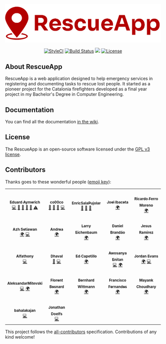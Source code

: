 <p align="center">
<img src="public/img/RescueApp-logo-horizontal.png" alt="RescueApp">
</p>
<p align="center">
<a href="https://github.styleci.io/repos/184948124"><img src="https://github.styleci.io/repos/184948124/shield?branch=master" alt="StyleCI"></a>
<a href="https://travis-ci.org/eduayme/RescueApp"><img src="https://travis-ci.org/eduayme/RescueApp.svg?branch=master" alt="Build Status"></a>
<a href="https://github.com/eduayme/RescueApp/releases/tag/v1.3"><img src="https://img.shields.io/badge/version-v1.3-blue"></a>
<a href="https://github.com/eduayme/RescueApp/blob/master/LICENSE"><img src="https://img.shields.io/badge/License-GPLv3-blue.svg" alt="License"></a>
</p>


## About RescueApp
RescueApp is a web application designed to help emergency services in registering and documenting tasks to rescue lost people. It started as a pioneer project for the Catalonia firefighters developed as a final year project in my Bachelor's Degree in Computer Engineering.


## Documentation
You can find all the documentation [in the wiki](https://github.com/eduayme/RescueApp/wiki).


## License
The RescueApp is an open-source software licensed under the [GPL v3 license](https://opensource.org/licenses/GPL-3.0).


## Contributors
Thanks goes to these wonderful people ([emoji key](https://allcontributors.org/docs/en/emoji-key)):

<!-- ALL-CONTRIBUTORS-LIST:START - Do not remove or modify this section -->
<!-- prettier-ignore-start -->
<!-- markdownlint-disable -->
<table>
  <tr>
    <td align="center"><a href="https://linkedin.com/in/eduayme"><img src="https://avatars3.githubusercontent.com/u/26260104?v=4?s=100" width="100px;" alt=""/><br /><sub><b>Eduard Aymerich</b></sub></a><br /><a href="https://github.com/eduayme/RescueApp/commits?author=eduayme" title="Code">💻</a> <a href="#ideas-eduayme" title="Ideas, Planning, & Feedback">🤔</a> <a href="#maintenance-eduayme" title="Maintenance">🚧</a> <a href="#projectManagement-eduayme" title="Project Management">📆</a> <a href="https://github.com/eduayme/RescueApp/pulls?q=is%3Apr+reviewed-by%3Aeduayme" title="Reviewed Pull Requests">👀</a> <a href="https://github.com/eduayme/RescueApp/commits?author=eduayme" title="Tests">⚠️</a></td>
    <td align="center"><a href="https://github.com/co00co"><img src="https://avatars3.githubusercontent.com/u/11724652?v=4?s=100" width="100px;" alt=""/><br /><sub><b>co00co</b></sub></a><br /><a href="#ideas-co00co" title="Ideas, Planning, & Feedback">🤔</a> <a href="https://github.com/eduayme/RescueApp/commits?author=co00co" title="Documentation">📖</a> <a href="https://github.com/eduayme/RescueApp/issues?q=author%3Aco00co" title="Bug reports">🐛</a> <a href="https://github.com/eduayme/RescueApp/commits?author=co00co" title="Code">💻</a></td>
    <td align="center"><a href="https://github.com/EnricSalaPujolar"><img src="https://avatars3.githubusercontent.com/u/56341832?v=4?s=100" width="100px;" alt=""/><br /><sub><b>EnricSalaPujolar</b></sub></a><br /><a href="#ideas-EnricSalaPujolar" title="Ideas, Planning, & Feedback">🤔</a> <a href="https://github.com/eduayme/RescueApp/commits?author=EnricSalaPujolar" title="Documentation">📖</a> <a href="#design-EnricSalaPujolar" title="Design">🎨</a></td>
    <td align="center"><a href="https://joelibaceta.github.io"><img src="https://avatars1.githubusercontent.com/u/864790?v=4?s=100" width="100px;" alt=""/><br /><sub><b>Joel Ibaceta</b></sub></a><br /><a href="#translation-joelibaceta" title="Translation">🌍</a></td>
    <td align="center"><a href="https://github.com/rferromoreno"><img src="https://avatars2.githubusercontent.com/u/5116187?v=4?s=100" width="100px;" alt=""/><br /><sub><b>Ricardo Ferro Moreno</b></sub></a><br /><a href="#translation-rferromoreno" title="Translation">🌍</a></td>
  </tr>
  <tr>
    <td align="center"><a href="https://dribbble.com/azhsetiawan"><img src="https://avatars0.githubusercontent.com/u/3045602?v=4?s=100" width="100px;" alt=""/><br /><sub><b>Azh Setiawan</b></sub></a><br /><a href="#translation-azhsetiawan" title="Translation">🌍</a> <a href="https://github.com/eduayme/RescueApp/commits?author=azhsetiawan" title="Code">💻</a></td>
    <td align="center"><a href="https://github.com/kaywinnet"><img src="https://avatars3.githubusercontent.com/u/26384252?v=4?s=100" width="100px;" alt=""/><br /><sub><b>Andrea</b></sub></a><br /><a href="#translation-kaywinnet" title="Translation">🌍</a></td>
    <td align="center"><a href="https://github.com/larryebaum"><img src="https://avatars1.githubusercontent.com/u/6776768?v=4?s=100" width="100px;" alt=""/><br /><sub><b>Larry Eichenbaum</b></sub></a><br /><a href="#translation-larryebaum" title="Translation">🌍</a></td>
    <td align="center"><a href="https://github.com/dcbCIn"><img src="https://avatars0.githubusercontent.com/u/48742131?v=4?s=100" width="100px;" alt=""/><br /><sub><b>Daniel Brandão</b></sub></a><br /><a href="#translation-dcbCIn" title="Translation">🌍</a></td>
    <td align="center"><a href="https://github.com/MRamirezO"><img src="https://avatars1.githubusercontent.com/u/4284570?v=4?s=100" width="100px;" alt=""/><br /><sub><b>Jesus Ramirez</b></sub></a><br /><a href="#translation-MRamirezO" title="Translation">🌍</a></td>
  </tr>
  <tr>
    <td align="center"><a href="http://alfathony.com"><img src="https://avatars1.githubusercontent.com/u/14884603?v=4?s=100" width="100px;" alt=""/><br /><sub><b>Alfathony</b></sub></a><br /><a href="https://github.com/eduayme/RescueApp/commits?author=alfathony" title="Code">💻</a></td>
    <td align="center"><a href="https://github.com/Dhavalc2012"><img src="https://avatars1.githubusercontent.com/u/7031028?v=4?s=100" width="100px;" alt=""/><br /><sub><b>Dhaval</b></sub></a><br /><a href="https://github.com/eduayme/RescueApp/issues?q=author%3ADhavalc2012" title="Bug reports">🐛</a> <a href="https://github.com/eduayme/RescueApp/commits?author=Dhavalc2012" title="Code">💻</a></td>
    <td align="center"><a href="https://github.com/edcapetti"><img src="https://avatars1.githubusercontent.com/u/6628306?v=4?s=100" width="100px;" alt=""/><br /><sub><b>Ed Capetillo</b></sub></a><br /><a href="#translation-edcapetti" title="Translation">🌍</a></td>
    <td align="center"><a href="http://eniabiola.github.io"><img src="https://avatars2.githubusercontent.com/u/46572982?v=4?s=100" width="100px;" alt=""/><br /><sub><b>Awosanya Enitan</b></sub></a><br /><a href="https://github.com/eduayme/RescueApp/commits?author=eniabiola" title="Code">💻</a> <a href="#translation-eniabiola" title="Translation">🌍</a></td>
    <td align="center"><a href="http://herpderp.ca"><img src="https://avatars2.githubusercontent.com/u/141931?v=4?s=100" width="100px;" alt=""/><br /><sub><b>Jordan Evans</b></sub></a><br /><a href="#translation-aceofspades19" title="Translation">🌍</a> <a href="https://github.com/eduayme/RescueApp/commits?author=aceofspades19" title="Code">💻</a></td>
  </tr>
  <tr>
    <td align="center"><a href="https://github.com/AleksandarMitevski"><img src="https://avatars3.githubusercontent.com/u/59975218?v=4?s=100" width="100px;" alt=""/><br /><sub><b>AleksandarMitevski</b></sub></a><br /><a href="https://github.com/eduayme/RescueApp/commits?author=AleksandarMitevski" title="Code">💻</a> <a href="#translation-AleksandarMitevski" title="Translation">🌍</a></td>
    <td align="center"><a href="https://fbesnard.com"><img src="https://avatars0.githubusercontent.com/u/22943342?v=4?s=100" width="100px;" alt=""/><br /><sub><b>Florent Besnard</b></sub></a><br /><a href="#translation-besnardf" title="Translation">🌍</a></td>
    <td align="center"><a href="http://bernhardwittmann.com"><img src="https://avatars1.githubusercontent.com/u/17594215?v=4?s=100" width="100px;" alt=""/><br /><sub><b>Bernhard Wittmann</b></sub></a><br /><a href="#translation-BerniWittmann" title="Translation">🌍</a></td>
    <td align="center"><a href="https://github.com/m4tr1k"><img src="https://avatars0.githubusercontent.com/u/12871065?v=4?s=100" width="100px;" alt=""/><br /><sub><b>Francisco Fernandes</b></sub></a><br /><a href="#translation-m4tr1k" title="Translation">🌍</a></td>
    <td align="center"><a href="https://github.com/M4yankChoudhary"><img src="https://avatars2.githubusercontent.com/u/42598915?v=4?s=100" width="100px;" alt=""/><br /><sub><b>Mayank Choudhary</b></sub></a><br /><a href="#translation-M4yankChoudhary" title="Translation">🌍</a></td>
  </tr>
  <tr>
    <td align="center"><a href="https://github.com/jovynode"><img src="https://avatars2.githubusercontent.com/u/11630055?v=4?s=100" width="100px;" alt=""/><br /><sub><b>bahalakajan</b></sub></a><br /><a href="https://github.com/eduayme/RescueApp/commits?author=jovynode" title="Code">💻</a></td>
    <td align="center"><a href="http://www.sodatech.com/"><img src="https://avatars.githubusercontent.com/u/11443300?v=4?s=100" width="100px;" alt=""/><br /><sub><b>Jonathan Doelfs</b></sub></a><br /><a href="https://github.com/eduayme/RescueApp/commits?author=jonadoe" title="Code">💻</a></td>
  </tr>
</table>

<!-- markdownlint-restore -->
<!-- prettier-ignore-end -->

<!-- ALL-CONTRIBUTORS-LIST:END -->

This project follows the [all-contributors](https://github.com/all-contributors/all-contributors) specification. Contributions of any kind welcome!
